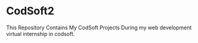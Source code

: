 # CodSoft2
This Repository Contains My CodSoft Projects During my web development virtual internship in codsoft.
